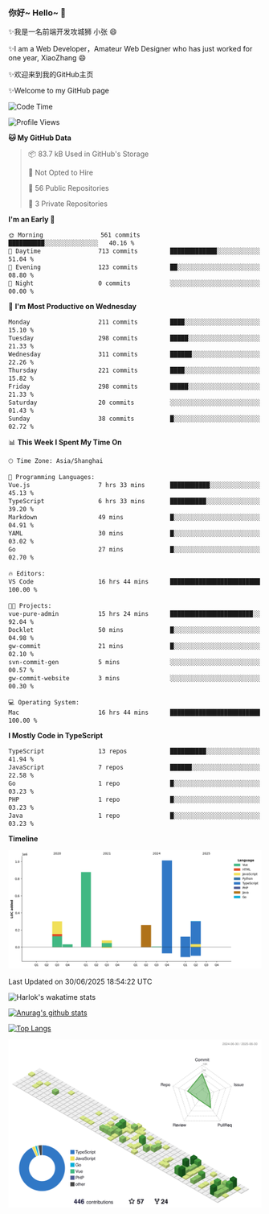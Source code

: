 ### 你好~ Hello~ 👋

✨我是一名前端开发攻城狮 小张 😄

✨I am a Web Developer，Amateur Web Designer who has just worked for one year, XiaoZhang 😄

✨欢迎来到我的GitHub主页

✨Welcome to my GitHub page
<!--
**7148505/7148505** is a ✨ _special_ ✨ repository because its `README.md` (this file) appears on your GitHub profile.

Here are some ideas to get you started:

- 🔭 I’m currently working on ...
- 🌱 I’m currently learning ...
- 👯 I’m looking to collaborate on ...
- 🤔 I’m looking for help with ...
- 💬 Ask me about ...
- 📫 How to reach me: ...
- 😄 Pronouns: ...
- ⚡ Fun fact: ...
-->

<!--START_SECTION:waka-->
![Code Time](http://img.shields.io/badge/Code%20Time-2%2C736%20hrs%2050%20mins-blue)

![Profile Views](http://img.shields.io/badge/Profile%20Views-0-blue)

**🐱 My GitHub Data** 

> 📦 83.7 kB Used in GitHub's Storage 
 > 
> 🚫 Not Opted to Hire
 > 
> 📜 56 Public Repositories 
 > 
> 🔑 3 Private Repositories 
 > 
**I'm an Early 🐤** 

```text
🌞 Morning                561 commits         ██████████░░░░░░░░░░░░░░░   40.16 % 
🌆 Daytime                713 commits         █████████████░░░░░░░░░░░░   51.04 % 
🌃 Evening                123 commits         ██░░░░░░░░░░░░░░░░░░░░░░░   08.80 % 
🌙 Night                  0 commits           ░░░░░░░░░░░░░░░░░░░░░░░░░   00.00 % 
```
📅 **I'm Most Productive on Wednesday** 

```text
Monday                   211 commits         ████░░░░░░░░░░░░░░░░░░░░░   15.10 % 
Tuesday                  298 commits         █████░░░░░░░░░░░░░░░░░░░░   21.33 % 
Wednesday                311 commits         ██████░░░░░░░░░░░░░░░░░░░   22.26 % 
Thursday                 221 commits         ████░░░░░░░░░░░░░░░░░░░░░   15.82 % 
Friday                   298 commits         █████░░░░░░░░░░░░░░░░░░░░   21.33 % 
Saturday                 20 commits          ░░░░░░░░░░░░░░░░░░░░░░░░░   01.43 % 
Sunday                   38 commits          █░░░░░░░░░░░░░░░░░░░░░░░░   02.72 % 
```


📊 **This Week I Spent My Time On** 

```text
🕑︎ Time Zone: Asia/Shanghai

💬 Programming Languages: 
Vue.js                   7 hrs 33 mins       ███████████░░░░░░░░░░░░░░   45.13 % 
TypeScript               6 hrs 33 mins       ██████████░░░░░░░░░░░░░░░   39.20 % 
Markdown                 49 mins             █░░░░░░░░░░░░░░░░░░░░░░░░   04.91 % 
YAML                     30 mins             █░░░░░░░░░░░░░░░░░░░░░░░░   03.02 % 
Go                       27 mins             █░░░░░░░░░░░░░░░░░░░░░░░░   02.70 % 

🔥 Editors: 
VS Code                  16 hrs 44 mins      █████████████████████████   100.00 % 

🐱‍💻 Projects: 
vue-pure-admin           15 hrs 24 mins      ███████████████████████░░   92.04 % 
Docklet                  50 mins             █░░░░░░░░░░░░░░░░░░░░░░░░   04.98 % 
gw-commit                21 mins             █░░░░░░░░░░░░░░░░░░░░░░░░   02.10 % 
svn-commit-gen           5 mins              ░░░░░░░░░░░░░░░░░░░░░░░░░   00.57 % 
gw-commit-website        3 mins              ░░░░░░░░░░░░░░░░░░░░░░░░░   00.30 % 

💻 Operating System: 
Mac                      16 hrs 44 mins      █████████████████████████   100.00 % 
```

**I Mostly Code in TypeScript** 

```text
TypeScript               13 repos            ██████████░░░░░░░░░░░░░░░   41.94 % 
JavaScript               7 repos             ██████░░░░░░░░░░░░░░░░░░░   22.58 % 
Go                       1 repo              █░░░░░░░░░░░░░░░░░░░░░░░░   03.23 % 
PHP                      1 repo              █░░░░░░░░░░░░░░░░░░░░░░░░   03.23 % 
Java                     1 repo              █░░░░░░░░░░░░░░░░░░░░░░░░   03.23 % 
```



**Timeline**

![Lines of Code chart](https://raw.githubusercontent.com/littleCareless/littleCareless/master/assets/bar_graph.png)


 Last Updated on 30/06/2025 18:54:22 UTC
<!--END_SECTION:waka-->
![Harlok's wakatime stats](https://github-readme-stats.vercel.app/api/wakatime?username=littleCareless)

[![Anurag's github stats](https://github-readme-stats.vercel.app/api?username=littleCareless)](https://github.com/anuraghazra/github-readme-stats)

[![Top Langs](https://github-readme-stats.vercel.app/api/top-langs/?username=littleCareless&layout=compact)](https://github.com/anuraghazra/github-readme-stats)

![](./profile-3d-contrib/profile-green-animate.svg)
